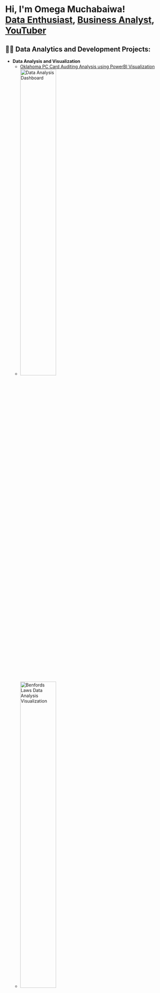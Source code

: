 <h1>Hi, I'm Omega Muchabaiwa! <br/>
<a href="https://github.com/Tawanda5289">Data Enthusiast</a>, 
<a href="https://www.linkedin.com/in/omega-muchabaiwa">Business Analyst</a>, 
<a href="https://www.youtube.com/@OmegaMuchabaiwa-k4i">YouTuber</a></h1>

<h2>👨‍💻 Data Analytics and Development Projects:</h2>

- <b>Data Analysis and Visualization</b>
  - [Oklahoma PC Card Auditing Analysis using PowerBI Visualization](https://github.com/Tawanda5289/oklahoma-auditing-analysis)
  - <img src="https://imgur.com/IORyWUe.png" height="50%" width="50%" alt="Data Analysis Dashboard"/>
  - <img src="https://imgur.com/w2f9vzt.png" height="50%" width="50%" alt="Benfords Laws Data Analysis Visualization"/>
  - <img src="https://imgur.com/NiXpw5p.png" height="50%" width="50%" alt="Analysis of State agencies spending"/> <br />>
  - [Online Stock Trading Simulation](https://github.com/Tawanda5289/Project-stocks)
    <br />
    <img src="https://imgur.com/UW6UwW2.png" height="50%" width="50%" alt="Initialize the Trading Simulation"/>
    <br />
    <img src="https://imgur.com/Lv9RLTW.png" height="50%" width="50%" alt="Select Stocks and Set Initial Capital"/>
    <br />
    <img src="https://imgur.com/sx0cxdi.png" height="50%" width="50%" alt="Analyze Portfolio Performance"/>
   <img src="https://i.imgur.com/NmrOxql.png" height="50%" width="50%" alt="Simulate Portfolio Changes Over Time"/> <br />>
- <b>Algorithm Development</b>
   - [Dating Matchmaking Logic](https://github.com/Tawanda5289/DatingAlgorithm)
   - <img src="https://imgur.com/7VAAH1X.png" height="50%" width="50%" alt="Define Data by assigning names"/>
   - <img src="https://imgur.com/kwp1Ksj.png" height="50%" width="50%" alt="Calculate compatibility scores"/>
   - <img src="https://imgur.com/M58vYAS.png" height="50%" width="50%" alt="Matching Results"/>
   <br />>
  - [NBA Travel Distance Calculator](https://github.com/Tawanda5289/nba-travel-distance)
- <b>Inventory Management</b>
  - [Inventory Allocation Optimization](https://github.com/Tawanda5289/inventory-allocation)

<h2>📺 Upcoming YouTube Videos</h2>

- [Understanding Auditing with Oklahoma PC Card Data](https://www.youtube.com/@OmegaMuchabaiwa-k4i)
- [Simulating Online Stock Trading Strategies](https://www.youtube.com/@OmegaMuchabaiwa-k4i)
- [Optimizing Inventory Allocation: A Data-Driven Approach](https://www.youtube.com/@OmegaMuchabaiwa-k4i)

<h2>🤳 Connect with me:</h2>

[<img align="left" alt="Omega Muchabaiwa | YouTube" width="22px" src="https://cdn.jsdelivr.net/npm/simple-icons@v3/icons/youtube.svg" />][youtube]
[<img align="left" alt="Omega Muchabaiwa | LinkedIn" width="22px" src="https://cdn.jsdelivr.net/npm/simple-icons@v3/icons/linkedin.svg" />][linkedin]

[twitter]: https://twitter.com/YOUR_TWITTER
[youtube]: https://www.youtube.com/@OmegaMuchabaiwa-k4i
[linkedin]: https://linkedin.com/in/omega-muchabaiwa
